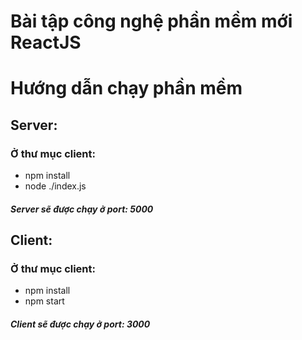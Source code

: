 # Bài tập công nghệ phần mềm mới ReactJS
# Hướng dẫn chạy phần mềm
## Server:

### Ở thư mục client:
- npm install
- node ./index.js
##### Server sẽ được chạy ở port: 5000

## Client:
### Ở thư mục client:
- npm install
- npm start
##### Client sẽ được chạy ở port: 3000
